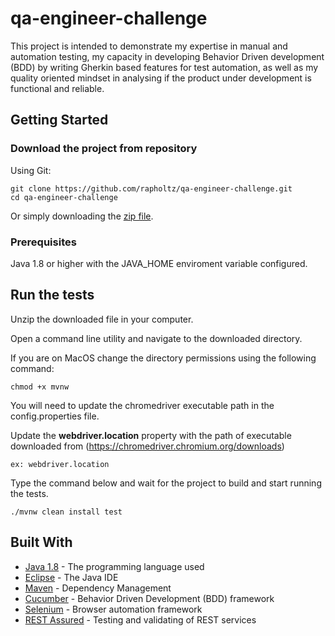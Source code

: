 # qa-engineer-challenge

This project is intended to demonstrate my expertise in manual and automation testing, my capacity in developing 
Behavior Driven development (BDD) by writing Gherkin based features for test automation, as well as my quality oriented mindset
in analysing if the product under development is functional and reliable.

## Getting Started

### Download the project from repository

Using Git:

    git clone https://github.com/rapholtz/qa-engineer-challenge.git
    cd qa-engineer-challenge

Or simply downloading the [zip file](https://github.com/rapholtz/qa-engineer-challenge.git).

### Prerequisites

Java 1.8 or higher with the JAVA_HOME enviroment variable configured.

## Run the tests

Unzip the downloaded file in your computer.

Open a command line utility and navigate to the downloaded directory.

If you are on MacOS change the directory permissions using the following command:
    
    chmod +x mvnw

You will need to update the chromedriver executable path in the config.properties file.

Update the **webdriver.location** property with the path of executable downloaded from (https://chromedriver.chromium.org/downloads)

    ex: webdriver.location

Type the command below and wait for the project to build and start running the tests.

    ./mvnw clean install test

## Built With

* [Java 1.8](https://www.oracle.com/java/technologies/javase-jdk8-downloads.html) - The programming language used
* [Eclipse](https://www.eclipse.org/) - The Java IDE
* [Maven](https://maven.apache.org/) - Dependency Management
* [Cucumber](https://cucumber.io/) - Behavior Driven Development (BDD) framework
* [Selenium](https://www.selenium.dev/) - Browser automation framework
* [REST Assured](http://rest-assured.io/) - Testing and validating of REST services
